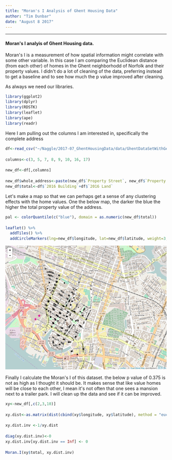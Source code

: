```yaml
---
title: "Moran's I Analysis of Ghent Housing Data"
author: "Tim Dunbar"
date: "August 8 2017"
---
```

---------------
#### Moran's I analyis of Ghent Housing data.

Moran's I is a measurement of how spatial information might correlate with some other variable.  In this case I am comparing the Euclidean distance (from each other) of homes in the Ghent neighborhodd of Norfolk and their property values.  I didn't do a lot of cleaning of the data, preferring instead to get a baseline and to see how much the p value improved after cleaning.

As always we need our libraries.
``` r
library(ggplot2)
library(dplyr)
library(RDSTK)
library(leaflet)
library(ape)
library(readr)
```
Here I am pulling out the columns I am interested in, specifically the complete address
``` r
df<-read_csv("~/Naggle/2017-07_GhentHousingData/data/GhentDataSetWithGeo.csv")

columns<-c(3, 5, 7, 8, 9, 10, 16, 17)

new_df<-df[,columns]

new_df$whole_address<-paste(new_df$`Property Street`, new_df$`Property City`, new_df$`Property State`, new_df$`Property Zip`)
new_df$total<-df$`2016 Building`+df$`2016 Land`
```
Let's make a map so that we can perhaps get a sense of any clustering effects with the home values.  One the below map, the darker the blue the higher the total property value of the address.
``` r
pal <- colorQuantile(c("blue"), domain = as.numeric(new_df$total))

leaflet() %>%
  addTiles() %>%
  addCircleMarkers(lng=new_df$longitude, lat=new_df$latitude, weight=3, radius=3, opacity=.2, color=pal)
```
![First Digits Frequency Distribution](/images/moransI.png)<!-- -->

Finally I calculate the Moran's I of this dataset.  the below p value of 0.375 is not as high as I thought it should be.  It makes sense that like value homes will be close to each other, I mean it's not often that one sees a mansion next to a trailer park.  I will clean up the data and see if it can be improved.


``` r
xy<-new_df[,c(2,3,10)]

xy.dist<-as.matrix(dist(cbind(xy$longitude, xy$latitude), method = "euclidean", diag = FALSE, upper = FALSE, p = 2))

xy.dist.inv <-1/xy.dist

diag(xy.dist.inv)<-0
xy.dist.inv[xy.dist.inv == Inf] <- 0

Moran.I(xy$total, xy.dist.inv)
```




